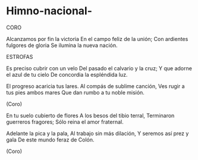 # Himno-nacional-

CORO

Alcanzamos por fin la victoria
En el campo feliz de la unión;
Con ardientes fulgores de gloria
Se ilumina la nueva nación.

ESTROFAS

Es preciso cubrir con un velo
Del pasado el calvario y la cruz;
Y que adorne el azul de tu cielo
De concordia la espléndida luz.

El progreso acaricia tus lares.
Al compás de sublime canción,
Ves rugir a tus pies ambos mares
Que dan rumbo a tu noble misión.

(Coro)

En tu suelo cubierto de flores
A los besos del tibio terral,
Terminaron guerreros fragores;
Sólo reina el amor fraternal.

Adelante la pica y la pala,
Al trabajo sin más dilación,
Y seremos así prez y gala
De este mundo feraz de Colón.

(Coro)
